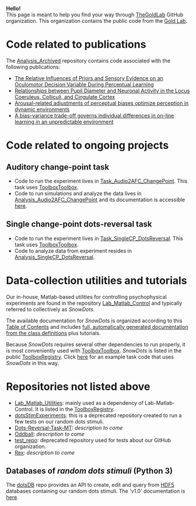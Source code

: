 **Hello!**   
This page is meant to help you find your way through [TheGoldLab](https://github.com/TheGoldLab) GitHub organization.
This organization contains the public code from the [Gold Lab](https://www.med.upenn.edu/goldlab/).

# Code related to publications
The [Analysis_Archived](https://github.com/TheGoldLab/Analysis_Archived) repository contains code associated with the following publications:
- [The Relative Influences of Priors and Sensory Evidence on an Oculomotor Decision Variable During Perceptual Learning](https://doi.org/10.1152/jn.90629.2008)
- [Relationships between Pupil Diameter and Neuronal Activity in the Locus Coeruleus, Colliculi, and Cingulate Cortex](https://doi.org/10.1016/j.neuron.2015.11.028)
- [Arousal-related adjustments of perceptual biases optimize perception in dynamic environments](https://doi.org/10.1038/s41562-017-0107)
- [A bias–variance trade-off governs individual differences in on-line learning in an unpredictable environment](https://doi.org/10.1038/s41562-018-0297-4)

# Code related to ongoing projects
## Auditory change-point task
- Code to run the experiment lives in [Task_Audio2AFC_ChangePoint](https://github.com/TheGoldLab/Task_Audio2AFC_ChangePoint). This task uses [ToolboxToolbox](https://github.com/ToolboxHub/ToolboxToolbox).
- Code to run simulations and analyze the data lives in [Analysis_Audio2AFC_ChangePoint](https://github.com/TheGoldLab/Analysis_Audio2AFC_ChangePoint) and its documentation is accessible [here](https://thegoldlab.github.io/Analysis_Audio2AFC_ChangePoint/index.html).

## Single change-point dots-reversal task
- Code to run the experiment lives in [Task_SingleCP_DotsReversal](https://github.com/TheGoldLab/Task_SingleCP_DotsReversal). This task uses [ToolboxToolbox](https://github.com/ToolboxHub/ToolboxToolbox).
- Code to analyze data from experiment resides in [Analysis_SingleCP_DotsReversal](https://github.com/TheGoldLab/Analysis_SingleCP_DotsReversal). 

# Data-collection utilities and tutorials
Our in-house, Matlab-based utilities for controlling psychophysical experiments are found in the repository [Lab_Matlab_Control](https://github.com/TheGoldLab/Lab_Matlab_Control) and typically referred to collectively as _SnowDots_. 

The available documentation for _SnowDots_ is organized according to this [Table of Contents](https://thegoldlab.github.io/SnowDotsDocumentation/index.html) and includes [full, automatically generated documentation from the class definitions](https://thegoldlab.github.io/SnowDotsDocumentation/DoxyDocs/index.html) plus tutorials.

Because _SnowDots_ requires several other dependencies to run properly, it is most conveniently used with [ToolboxToolbox](https://github.com/ToolboxHub/ToolboxToolbox). _SnowDots_ is listed in the public [ToolboxRegistry](https://github.com/ToolboxHub/ToolboxRegistry). Click [here](https://github.com/TheGoldLab/SingleCP_DotsReversal_Task/tree/psychophys_tests) for an example task code that uses _SnowDots_ in this way.

# Repositories not listed above
- [Lab_Matlab_Utilities](https://github.com/TheGoldLab/Lab_Matlab_Utilities): mainly used as a dependency of Lab-Matlab-Control. It is listed in the [ToolboxRegistry](https://github.com/ToolboxHub/ToolboxRegistry).
- [dotsStimExperiments](https://github.com/TheGoldLab/dotsStimExperiments): this is a deprecated repository created to run a few tests on our random dots stimuli.
- [Dots-Reversal-Task-MT](https://github.com/TheGoldLab/Dots-Reversal-Task-MT): _description to come_
- [Oddball](https://github.com/TheGoldLab/Oddball): _description to come_
- [test_repo](https://github.com/TheGoldLab/test_repo): deprecated repository used for tests about our GitHub organization.
- [Rex](https://github.com/TheGoldLab/Rex): _description to come_

## Databases of _random dots stimuli_ (Python 3)
The [dotsDB](https://github.com/TheGoldLab/Lab_DotsDB_Utilities) repo provides an API to create, edit and query from [HDF5](https://www.hdfgroup.org/solutions/hdf5/) databases containing our random dots stimuli. The 'v1.0' documentation is [here](https://scienceprojects.altervista.org/projects/dotsDB/index.html).
